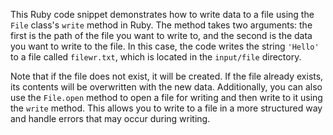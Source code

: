 
This Ruby code snippet demonstrates how to write data to a file using the `File` class's `write` method in Ruby. The method takes two arguments: the first is the path of the file you want to write to, and the second is the data you want to write to the file. In this case, the code writes the string `'Hello'` to a file called `filewr.txt`, which is located in the `input/file` directory.

Note that if the file does not exist, it will be created. If the file already exists, its contents will be overwritten with the new data. Additionally, you can also use the `File.open` method to open a file for writing and then write to it using the `write` method. This allows you to write to a file in a more structured way and handle errors that may occur during writing.